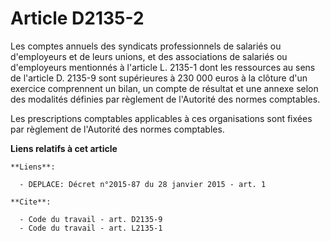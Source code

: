 # Article D2135-2

Les comptes annuels des syndicats professionnels de salariés ou d'employeurs et de leurs unions, et des associations de
salariés ou d'employeurs mentionnés à l'article L. 2135-1 dont les ressources au sens de l'article D. 2135-9 sont supérieures
à 230 000 euros à la clôture d'un exercice comprennent un bilan, un compte de résultat et une annexe selon des modalités
définies par règlement de l'Autorité des normes comptables. 

Les prescriptions comptables applicables à ces organisations sont fixées par règlement de l'Autorité des normes comptables.

**Liens relatifs à cet article**

	**Liens**:

	  - DEPLACE: Décret n°2015-87 du 28 janvier 2015 - art. 1

	**Cite**:

	  - Code du travail - art. D2135-9
	  - Code du travail - art. L2135-1
